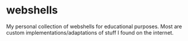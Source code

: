 # webshells
My personal collection of webshells for educational purposes. Most are custom implementations/adaptations of stuff I found on the internet.
